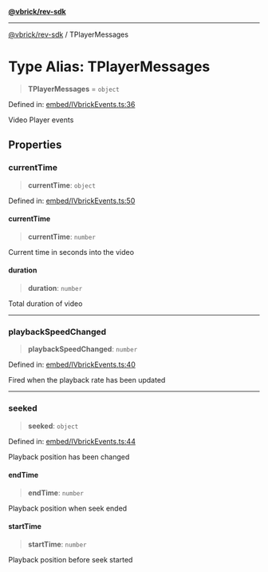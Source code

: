 [**@vbrick/rev-sdk**](../README.md)

***

[@vbrick/rev-sdk](../README.md) / TPlayerMessages

# Type Alias: TPlayerMessages

> **TPlayerMessages** = `object`

Defined in: [embed/IVbrickEvents.ts:36](https://github.com/lukeselden/rev-sdk-js/blob/main/src/embed/IVbrickEvents.ts#L36)

Video Player events

## Properties

### currentTime

> **currentTime**: `object`

Defined in: [embed/IVbrickEvents.ts:50](https://github.com/lukeselden/rev-sdk-js/blob/main/src/embed/IVbrickEvents.ts#L50)

#### currentTime

> **currentTime**: `number`

Current time in seconds into the video

#### duration

> **duration**: `number`

Total duration of video

***

### playbackSpeedChanged

> **playbackSpeedChanged**: `number`

Defined in: [embed/IVbrickEvents.ts:40](https://github.com/lukeselden/rev-sdk-js/blob/main/src/embed/IVbrickEvents.ts#L40)

Fired when the playback rate has been updated

***

### seeked

> **seeked**: `object`

Defined in: [embed/IVbrickEvents.ts:44](https://github.com/lukeselden/rev-sdk-js/blob/main/src/embed/IVbrickEvents.ts#L44)

Playback position has been changed

#### endTime

> **endTime**: `number`

Playback position when seek ended

#### startTime

> **startTime**: `number`

Playback position before seek started
